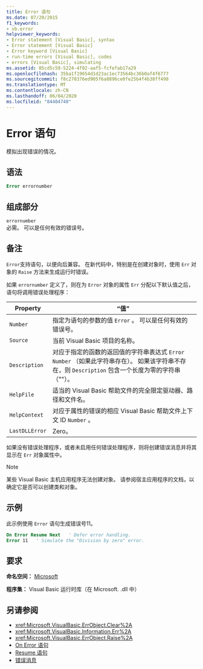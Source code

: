 ```yaml
---
title: Error 语句
ms.date: 07/20/2015
f1_keywords:
- vb.error
helpviewer_keywords:
- Error statement [Visual Basic], syntax
- Error statement [Visual Basic]
- Error keyword [Visual Basic]
- run-time errors [Visual Basic], codes
- errors [Visual Basic], simulating
ms.assetid: 85cd5c59-5224-4f02-aaf5-fcfefab17a29
ms.openlocfilehash: 35ba1f19654d1d23ac1ec73564bc36b0af4f6777
ms.sourcegitcommit: f8c270376ed905f6a8896ce0fe25b4f4b38ff498
ms.translationtype: MT
ms.contentlocale: zh-CN
ms.lasthandoff: 06/04/2020
ms.locfileid: "84404740"
---
```

# <a name="error-statement"></a>Error 语句
模拟出现错误的情况。  
  
## <a name="syntax"></a>语法  
  
```vb  
Error errornumber  
```  
  
## <a name="parts"></a>组成部分  
 `errornumber`  
 必需。 可以是任何有效的错误号。  
  
## <a name="remarks"></a>备注  
 `Error`支持语句，以便向后兼容。 在新代码中，特别是在创建对象时，使用 `Err` 对象的 `Raise` 方法来生成运行时错误。  
  
 如果 `errornumber` 定义了，则在为 `Error` 对象的属性 `Err` 分配以下默认值之后，语句将调用错误处理程序：  
  
|Property|“值”|  
|--------------|-----------|  
|`Number`|指定为语句的参数的值 `Error` 。 可以是任何有效的错误号。|  
|`Source`|当前 Visual Basic 项目的名称。|  
|`Description`|对应于指定的函数的返回值的字符串表达式 `Error` `Number` （如果此字符串存在）。 如果该字符串不存在，则 `Description` 包含一个长度为零的字符串（""）。|  
|`HelpFile`|适当的 Visual Basic 帮助文件的完全限定驱动器、路径和文件名。|  
|`HelpContext`|对应于属性的错误的相应 Visual Basic 帮助文件上下文 ID `Number` 。|  
|`LastDLLError`|Zero。|  
  
 如果没有错误处理程序，或者未启用任何错误处理程序，则将创建错误消息并将其显示在 `Err` 对象属性中。  
  
> [!NOTE]
> 某些 Visual Basic 主机应用程序无法创建对象。 请参阅宿主应用程序的文档，以确定它是否可以创建类和对象。  
  
## <a name="example"></a>示例  
 此示例使用 `Error` 语句生成错误号11。  
  
```vb  
On Error Resume Next   ' Defer error handling.  
Error 11   ' Simulate the "Division by zero" error.  
```  
  
## <a name="requirements"></a>要求  
 **命名空间：** [Microsoft](../runtime-library-members.md)  
  
 **程序集：** Visual Basic 运行时库（在 Microsoft. .dll 中）  
  
## <a name="see-also"></a>另请参阅

- <xref:Microsoft.VisualBasic.ErrObject.Clear%2A>
- <xref:Microsoft.VisualBasic.Information.Err%2A>
- <xref:Microsoft.VisualBasic.ErrObject.Raise%2A>
- [On Error 语句](on-error-statement.md)
- [Resume 语句](resume-statement.md)
- [错误消息](../error-messages/index.md)
